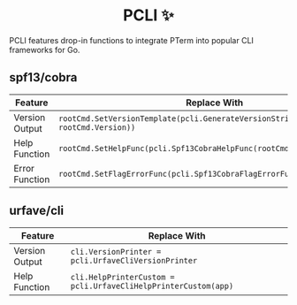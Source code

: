<h1 align="center">PCLI ✨</h1>

PCLI features drop-in functions to integrate PTerm into popular CLI frameworks for Go.

## spf13/cobra

|Feature|Replace With|
|-------|------------|
|Version Output|`rootCmd.SetVersionTemplate(pcli.GenerateVersionString(rootCmd.Name(), rootCmd.Version))`|
|Help Function|`rootCmd.SetHelpFunc(pcli.Spf13CobraHelpFunc(rootCmd))`|
|Error Function|`rootCmd.SetFlagErrorFunc(pcli.Spf13CobraFlagErrorFunc(rootCmd))`|

## urfave/cli

|Feature|Replace With|
|-------|------------|
|Version Output|`cli.VersionPrinter = pcli.UrfaveCliVersionPrinter`|
|Help Function|`cli.HelpPrinterCustom = pcli.UrfaveCliHelpPrinterCustom(app)`|
